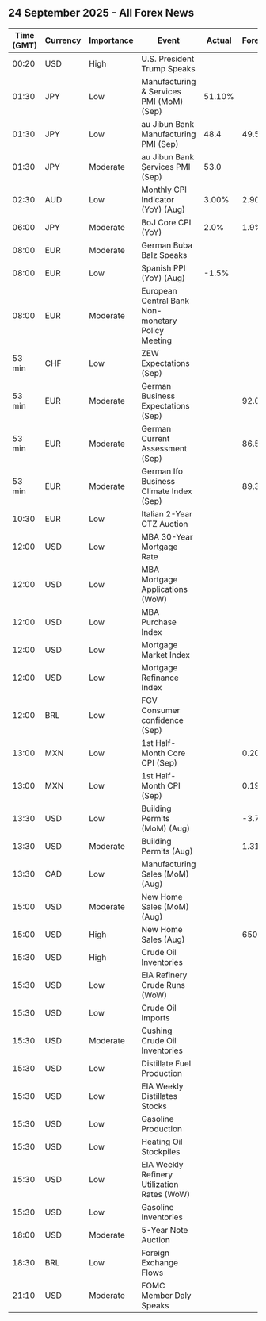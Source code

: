 ## 24 September 2025 - All Forex News

| Time (GMT) | Currency | Importance | Event | Actual | Forecast | Previous |
|------|----------|------------|-------|--------|----------|----------|
| 00:20 | USD | High | U.S. President Trump Speaks |  |  |  |
| 01:30 | JPY | Low | Manufacturing & Services PMI (MoM) (Sep) | 51.10% |  | 52.00% |
| 01:30 | JPY | Low | au Jibun Bank Manufacturing PMI (Sep) | 48.4 | 49.5 | 49.7 |
| 01:30 | JPY | Moderate | au Jibun Bank Services PMI (Sep) | 53.0 |  | 53.1 |
| 02:30 | AUD | Low | Monthly CPI Indicator (YoY) (Aug) | 3.00% | 2.90% | 2.80% |
| 06:00 | JPY | Moderate | BoJ Core CPI (YoY) | 2.0% | 1.9% | 2.0% |
| 08:00 | EUR | Moderate | German Buba Balz Speaks |  |  |  |
| 08:00 | EUR | Low | Spanish PPI (YoY) (Aug) | -1.5% |  | 0.4% |
| 08:00 | EUR | Moderate | European Central Bank Non-monetary Policy Meeting |  |  |  |
| 53 min | CHF | Low | ZEW Expectations (Sep) |  |  | -53.8 |
| 53 min | EUR | Moderate | German Business Expectations (Sep) |  | 92.0 | 91.6 |
| 53 min | EUR | Moderate | German Current Assessment (Sep) |  | 86.5 | 86.4 |
| 53 min | EUR | Moderate | German Ifo Business Climate Index (Sep) |  | 89.3 | 89.0 |
| 10:30 | EUR | Low | Italian 2-Year CTZ Auction |  |  | 2.200% |
| 12:00 | USD | Low | MBA 30-Year Mortgage Rate |  |  | 6.39% |
| 12:00 | USD | Low | MBA Mortgage Applications (WoW) |  |  | 29.7% |
| 12:00 | USD | Low | MBA Purchase Index |  |  | 174.0 |
| 12:00 | USD | Low | Mortgage Market Index |  |  | 386.1 |
| 12:00 | USD | Low | Mortgage Refinance Index |  |  | 1,596.7 |
| 12:00 | BRL | Low | FGV Consumer confidence (Sep) |  |  | 86.2 |
| 13:00 | MXN | Low | 1st Half-Month Core CPI (Sep) |  | 0.20% | 0.09% |
| 13:00 | MXN | Low | 1st Half-Month CPI (Sep) |  | 0.19% | -0.02% |
| 13:30 | USD | Low | Building Permits (MoM) (Aug) |  | -3.7% | -2.2% |
| 13:30 | USD | Moderate | Building Permits (Aug) |  | 1.312M | 1.362M |
| 13:30 | CAD | Low | Manufacturing Sales (MoM) (Aug) |  |  | 2.5% |
| 15:00 | USD | Moderate | New Home Sales (MoM) (Aug) |  |  | -0.6% |
| 15:00 | USD | High | New Home Sales (Aug) |  | 650K | 652K |
| 15:30 | USD | High | Crude Oil Inventories |  |  | -9.285M |
| 15:30 | USD | Low | EIA Refinery Crude Runs (WoW) |  |  | -0.394M |
| 15:30 | USD | Low | Crude Oil Imports |  |  | -3.111M |
| 15:30 | USD | Moderate | Cushing Crude Oil Inventories |  |  | -0.296M |
| 15:30 | USD | Low | Distillate Fuel Production |  |  | -0.274M |
| 15:30 | USD | Low | EIA Weekly Distillates Stocks |  |  | 4.046M |
| 15:30 | USD | Low | Gasoline Production |  |  | -0.180M |
| 15:30 | USD | Low | Heating Oil Stockpiles |  |  | 0.670M |
| 15:30 | USD | Low | EIA Weekly Refinery Utilization Rates (WoW) |  |  | -1.6% |
| 15:30 | USD | Low | Gasoline Inventories |  |  | -2.347M |
| 18:00 | USD | Moderate | 5-Year Note Auction |  |  | 3.724% |
| 18:30 | BRL | Low | Foreign Exchange Flows |  |  | -0.163B |
| 21:10 | USD | Moderate | FOMC Member Daly Speaks |  |  |  |
